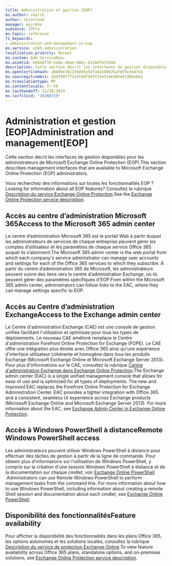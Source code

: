 ```yaml
---
title: Administration et gestion [EOP]
ms.author: sharik
author: skjerland
manager: mnirkhe
audience: ITPro
ms.topic: reference
f1_keywords:
- administration-and-management-in-eop
ms.service: o365-administration
localization_priority: Normal
ms.custom: Adm_ServiceDesc
ms.assetid: b9448f39-5e8a-48a4-80bc-b12b6fb72544
description: Cette section décrit les interfaces de gestion disponibles pour les administrateurs de Microsoft Exchange Online Protection (EOP).
ms.openlocfilehash: a0489e781238dd5e52fada58897bafd35e3bd7b4
ms.sourcegitcommit: 2b9f68f7731dfd6f9d3f33e31e6303e81985ebb2
ms.translationtype: MT
ms.contentlocale: fr-FR
ms.lasthandoff: 11/26/2019
ms.locfileid: "39260719"
---
```

# <a name="administration-and-managementeop"></a><span data-ttu-id="2f343-103">Administration et gestion [EOP]</span><span class="sxs-lookup"><span data-stu-id="2f343-103">Administration and management[EOP]</span></span>

<span data-ttu-id="2f343-104">Cette section décrit les interfaces de gestion disponibles pour les administrateurs de Microsoft Exchange Online Protection (EOP).</span><span class="sxs-lookup"><span data-stu-id="2f343-104">This section describes management interfaces that are available to Microsoft Exchange Online Protection (EOP) administrators.</span></span>
  
<span data-ttu-id="2f343-105">Vous recherchez des informations sur toutes les fonctionnalités EOP ?</span><span class="sxs-lookup"><span data-stu-id="2f343-105">Looking for information about all EOP features?</span></span> <span data-ttu-id="2f343-106">Consultez la rubrique [Description du service Exchange Online Protection](exchange-online-protection-service-description.md).</span><span class="sxs-lookup"><span data-stu-id="2f343-106">See the [Exchange Online Protection service description](exchange-online-protection-service-description.md).</span></span>
  
## <a name="access-to-the-microsoft-365-admin-center"></a><span data-ttu-id="2f343-107">Accès au centre d’administration Microsoft 365</span><span class="sxs-lookup"><span data-stu-id="2f343-107">Access to the Microsoft 365 admin center</span></span>

<span data-ttu-id="2f343-108">Le centre d’administration Microsoft 365 est le portail Web à partir duquel les administrateurs de services de chaque entreprise peuvent gérer les comptes d’utilisateur et les paramètres de chaque service Office 365 auquel ils s’abonnent.</span><span class="sxs-lookup"><span data-stu-id="2f343-108">The Microsoft 365 admin center is the web portal from which each company's service administrator can manage user accounts and settings for each of the Office 365 services to which they subscribe.</span></span> <span data-ttu-id="2f343-109">À partir du centre d’administration 365 de Microsoft, les administrateurs peuvent suivre des liens vers le centre d’administration Exchange, où ils peuvent gérer des paramètres spécifiques d’EOP.</span><span class="sxs-lookup"><span data-stu-id="2f343-109">From within the Microsoft 365 admin center, administrators can follow links to the EAC, where they can manage settings specific to EOP.</span></span>
  
## <a name="access-to-the-exchange-admin-center"></a><span data-ttu-id="2f343-110">Accès au Centre d’administration Exchange</span><span class="sxs-lookup"><span data-stu-id="2f343-110">Access to the Exchange admin center</span></span>

<span data-ttu-id="2f343-p103">Le Centre d'administration Exchange (CAE) est une console de gestion unifiée facilitant l'utilisation et optimisée pour tous les types de déploiements. Le nouveau CAE amélioré remplace le Centre d'administration Forefront Online Protection for Exchange (FOPE). Le CAE offre une intégration plus étroite avec Office 365 ainsi qu'une expérience d'interface utilisateur cohérente et homogène dans tous les produits Exchange (Microsoft Exchange Online et Microsoft Exchange Server 2013). Pour plus d'informations sur le CAE, consultez la rubrique [Centre d'administration Exchange dans Exchange Online Protection](https://go.microsoft.com/fwlink/p/?LinkId=282381).</span><span class="sxs-lookup"><span data-stu-id="2f343-p103">The Exchange admin center (EAC) is a single unified management console that allows for ease of use and is optimized for all types of deployments. The new and improved EAC replaces the Forefront Online Protection for Exchange Administration Center. EAC provides a tighter integration with Office 365 and a consistent, seamless UI experience across Exchange products (Microsoft Exchange Online and Microsoft Exchange Server 2013). For more information about the EAC, see [Exchange Admin Center in Exchange Online Protection](https://go.microsoft.com/fwlink/p/?LinkId=282381).</span></span>
  
## <a name="remote-windows-powershell-access"></a><span data-ttu-id="2f343-115">Accès à Windows PowerShell à distance</span><span class="sxs-lookup"><span data-stu-id="2f343-115">Remote Windows PowerShell access</span></span>

 <span data-ttu-id="2f343-p104">Les administrateurs peuvent utiliser Windows PowerShell à distance pour effectuer des tâches de gestion à partir de la ligne de commande. Pour obtenir plus d'informations sur l'utilisation de Windows PowerShell, y compris sur la création d'une session Windows PowerShell à distance et de la documentation sur chaque cmdlet, voir [Exchange Online PowerShell ](https://go.microsoft.com/fwlink/p/?LinkId=282266).</span><span class="sxs-lookup"><span data-stu-id="2f343-p104">Administrators can use Remote Windows PowerShell to perform management tasks from the command line. For more information about how to use Windows PowerShell, including information about creating a remote Shell session and documentation about each cmdlet, see [Exchange Online PowerShell](https://go.microsoft.com/fwlink/p/?LinkId=282266).</span></span>
  
## <a name="feature-availability"></a><span data-ttu-id="2f343-118">Disponibilité des fonctionnalités</span><span class="sxs-lookup"><span data-stu-id="2f343-118">Feature availability</span></span>

<span data-ttu-id="2f343-119">Pour afficher la disponibilité des fonctionnalités dans les plans Office 365, les options autonomes et les solutions locales, consultez la rubrique [Description du service de protection Exchange Online](exchange-online-protection-service-description.md).</span><span class="sxs-lookup"><span data-stu-id="2f343-119">To view feature availability across Office 365 plans, standalone options, and on-premises solutions, see [Exchange Online Protection service description](exchange-online-protection-service-description.md).</span></span>
  